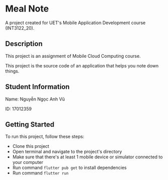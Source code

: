 # Meal Note

A project created for UET's Mobile Application Development course (INT3122_20).

## Description

This project is an assignment of Mobile Cloud Computing course.

This project is the source code of an application that helps you note down things.

## Student Information

Name: Nguyễn Ngọc Anh Vũ

ID: 17012359

## Getting Started

To run this project, follow these steps:

- Clone this project
- Open terminal and navigate to the project's directory
- Make sure that there's at least 1 mobile device or simulator connected to your computer
- Run command `flutter pub get` to install dependencies
- Run command `flutter run`
